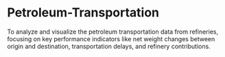# Petroleum-Transportation
To analyze and visualize the petroleum transportation data from refineries, focusing on key performance indicators like net weight changes between origin and destination, transportation delays, and refinery contributions. 
